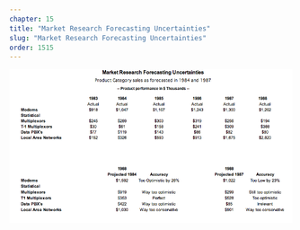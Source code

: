 ```yaml
---
chapter: 15
title: "Market Research Forecasting Uncertainties"
slug: "Market Research Forecasting Uncertainties"
order: 1515
---
```


![Market Research Forecasting Uncertainties](/assets/img/a.15.png)